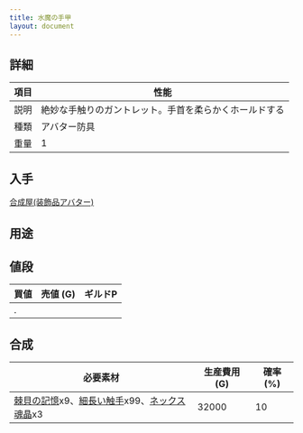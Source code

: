 ```yaml
---
title: 水魔の手甲
layout: document
---
```

## 詳細

|項目|性能|
|---|---|
|説明|絶妙な手触りのガントレット。手首を柔らかくホールドする|
|種類|アバター防具|
|重量|1|

## 入手

[合成屋(装飾品アバター)](合成屋(装飾品アバター))

## 用途

## 値段

|買値|売値 (G)|ギルドP|
|---|---|---|
|.|||

## 合成

|必要素材|生産費用 (G)|確率 (%)|
|---|---|---|
|[棘貝の記憶](棘貝の記憶)x9、[細長い触手](細長い触手)x99、[ネックス魂晶](ネックス魂晶)x3|32000|10|
